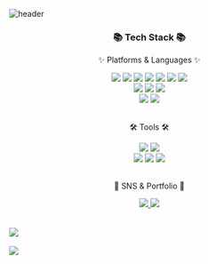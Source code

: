 <!--
헤더
-->
![header](https://capsule-render.vercel.app/api?type=waving&text=Pangorithm&color=timeGradient&fontSize=40&fontAlign=25&fontAlignY=30)

<!--
기술 스택 아이콘
<a href="버튼을 눌렀을 때 이동할 링크" target="_blank"><img src="https://img.shields.io/badge/뱃지레이블-배경색?style=뱃지모양&logo=로고&logoColor=로고색상"/></a>
-->

<div align=center>
	<h3>📚 Tech Stack 📚</h3>
	<p>✨ Platforms & Languages ✨</p>
</div>
<div align="center">
	<img src="https://img.shields.io/badge/HTML5-E34F26?style=flat&logo=HTML5&logoColor=white" />
	<img src="https://img.shields.io/badge/CSS3-1572B6?style=flat&logo=CSS3&logoColor=white" />
	<img src="https://img.shields.io/badge/JavaScript-F7DF1E?style=flat&logo=JavaScript&logoColor=white" />
	<img src="https://img.shields.io/badge/jQuery-0769AD?style=flat&logo=jQuery&logoColor=white" />
  <img src="https://img.shields.io/badge/react-61DAFB?style=flat&logo=react&logoColor=white"/>
  <img src="https://img.shields.io/badge/express-000000?style=flat&logo=express&logoColor=white">
  <img src="https://img.shields.io/badge/Koa-33333D?style=flat&logo=Koa&logoColor=white">
	<br>
	<img src="https://img.shields.io/badge/Java-007396?style=flat&logo=openjdk&logoColor=white" />
	<img src="https://img.shields.io/badge/Spring-6DB33F?style=flat&logo=Spring&logoColor=white" />
	<img src="https://img.shields.io/badge/Mybatis-000000?style=flat&logo=Fluentd&logoColor=white" />
	<br>
	<img src="https://img.shields.io/badge/MySQL-4479A1?style=flat&logo=MySQL&logoColor=white" />
	<img src="https://img.shields.io/badge/mongodb-47A248?style=flat&logo=mongodb&logoColor=white" />
</div>
<br>
<div align=center>
	<p>🛠 Tools 🛠</p>
</div>
<div align=center>
	<img src="https://img.shields.io/badge/Visual%20Studio%20Code-007ACC?style=flat&logo=VisualStudioCode&logoColor=white" />
	<img src="https://img.shields.io/badge/Eclipse%20IDE-2C2255?style=flat&logo=EclipseIDE&logoColor=white" />
	<br>
	<img src="https://img.shields.io/badge/Linux-FCC624?style=flat&logo=Linux&logoColor=white" />
	<img src="https://img.shields.io/badge/NaverCloud-03C75A?style=flat&logo=naver&logoColor=white" />
	<img src="https://img.shields.io/badge/GitHub-181717?style=flat&logo=GitHub&logoColor=white" />
</div>
<br>
<div align=center>
	<p>🎨 SNS & Portfolio 🎨</p>
</div>
<div align=center>
	<a href="https://dewtide.tistory.com/">
		<img src="https://img.shields.io/badge/Blog-000000?style=flat&logo=tistory&logoColor=white" />
	</a>
	<a href="mailto:phs559800@gmail.com">
		<img src="https://img.shields.io/badge/Mail-30B980?style=flat&logo=Gmail&logoColor=white" />
	<br>
</div>
<div>  
  <br>
  <br>
</div>
<!--
깃허브 스탯
-->
<img src="https://github-readme-stats.vercel.app/api/top-langs/?username=pangorithm&layout=compact"><br><br>
<img src="https://github-readme-stats.vercel.app/api?username=pangorithm&show_icons=true&theme=buefy">

<!--
**pangorithm/pangorithm** is a ✨ _special_ ✨ repository because its `README.md` (this file) appears on your GitHub profile.

Here are some ideas to get you started:

- 🔭 I’m currently working on ...
- 🌱 I’m currently learning ...
- 👯 I’m looking to collaborate on ...
- 🤔 I’m looking for help with ...
- 💬 Ask me about ...
- 📫 How to reach me: ...
- 😄 Pronouns: ...
- ⚡ Fun fact: ...
-->
